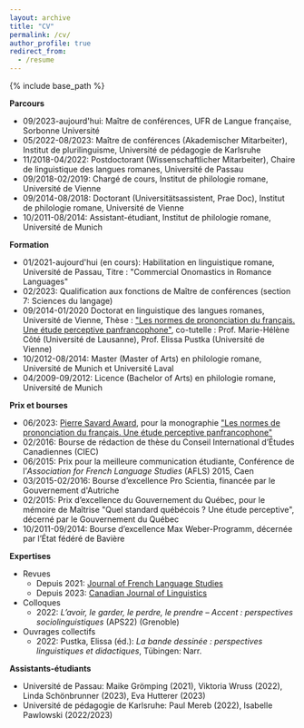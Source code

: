 ```yaml
---
layout: archive
title: "CV"
permalink: /cv/
author_profile: true
redirect_from:
  - /resume
---
```


{% include base_path %}

**Parcours**
* 09/2023-aujourd'hui: Maître de conférences, UFR de Langue française, Sorbonne Université
* 05/2022-08/2023: Maître de conférences (Akademischer Mitarbeiter), Institut de plurilinguisme, Université de pédagogie de Karlsruhe
* 11/2018-04/2022: Postdoctorant (Wissenschaftlicher Mitarbeiter), Chaire de linguistique des langues romanes, Université de Passau
* 09/2018-02/2019: Chargé de cours, Institut de philologie romane, Université de Vienne
* 09/2014-08/2018: Doctorant (Universitätsassistent, Prae Doc), Institut de philologie romane, Université de Vienne
* 10/2011-08/2014: Assistant-étudiant, Institut de philologie romane, Université de Munich

**Formation**
* 01/2021-aujourd'hui (en cours): Habilitation en linguistique romane, Université de Passau, Titre : "Commercial Onomastics in Romance Languages"
* 02/2023: Qualification aux fonctions de Maître de conférences (section 7: Sciences du langage)
* 09/2014-01/2020	Doctorat en linguistique des langues romanes, Université de Vienne, Thèse : <a href="http://www.degruyter.com/document/isbn/9783110707649/html">"Les normes de prononciation du français. Une étude perceptive panfrancophone"</a>, co-tutelle : Prof. Marie-Hélène Côté (Université de Lausanne), Prof. Elissa Pustka (Université de Vienne)
* 10/2012-08/2014: Master (Master of Arts) en philologie romane, Université de Munich et Université Laval
* 04/2009-09/2012: Licence (Bachelor of Arts) en philologie romane, Université de Munich

**Prix et bourses**
* 06/2023: <a href="https://iccs-ciec.ca/pierre-savard-awards/">Pierre Savard Award</a>, pour la monographie <a href="http://www.degruyter.com/document/isbn/9783110707649/html">"Les normes de prononciation du français. Une étude perceptive panfrancophone"</a>
* 02/2016: Bourse de rédaction de thèse du Conseil International d’Études Canadiennes (CIEC)
* 06/2015: Prix pour la meilleure communication étudiante, Conférence de l’<i>Association for French Language Studies</i> (AFLS) 2015, Caen
* 03/2015-02/2016: Bourse d’excellence Pro Scientia, financée par le Gouvernement d'Autriche
* 02/2015: Prix d’excellence du Gouvernement du Québec, pour le mémoire de Maîtrise "Quel standard québécois ? Une étude perceptive", décerné par le Gouvernement du Québec
* 10/2011-09/2014: Bourse d’excellence Max Weber-Programm, décernée par l’État fédéré de Bavière

**Expertises**
* Revues
  * Depuis 2021: <a href="https://www.cambridge.org/core/journals/journal-of-french-language-studies">Journal of French Language Studies</a>
  * Depuis 2023: <a href="https://www.cambridge.org/core/journals/canadian-journal-of-linguistics-revue-canadienne-de-linguistique">Canadian Journal of Linguistics</a>
* Colloques
  * 2022: <i>L’avoir, le garder, le perdre, le prendre – Accent : perspectives sociolinguistiques</i> (APS22) (Grenoble)
* Ouvrages collectifs
  * 2022: Pustka, Elissa (éd.): <i>La bande dessinée : perspectives linguistiques et didactiques</i>, Tübingen: Narr.

**Assistants-étudiants**
* Université de Passau: Maike Grömping (2021), Viktoria Wruss (2022), Linda Schönbrunner (2023), Eva Hutterer (2023)
* Université de pédagogie de Karlsruhe: Paul Mereb (2022), Isabelle Pawlowski (2022/2023)

